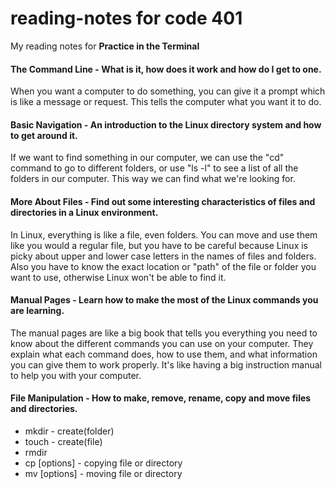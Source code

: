 # reading-notes for code 401

My reading notes for **Practice in the Terminal**

#### The Command Line - What is it, how does it work and how do I get to one.

When you want a computer to do something, you can give it a prompt which is like a message or request. This tells the computer what you want it to do. 

#### Basic Navigation - An introduction to the Linux directory system and how to get around it.

If we want to find something in our computer, we can use the "cd" command to go to different folders, or use "ls -l" to see a list of all the folders in our computer. This way we can find what we're looking for.

#### More About Files - Find out some interesting characteristics of files and directories in a Linux environment.

In Linux, everything is like a file, even folders. You can move and use them like you would a regular file,  but you have to be careful because Linux is picky about upper and lower case letters in the names of files and folders. Also you have to know the exact location or "path" of the file or folder you want to use, otherwise Linux won't be able to find it.

#### Manual Pages - Learn how to make the most of the Linux commands you are learning.

The manual pages are like a big book that tells you everything you need to know about the different commands you can use on your computer. They explain what each command does, how to use them, and what information you can give them to work properly. It's like having a big instruction manual to help you with your computer.

#### File Manipulation - How to make, remove, rename, copy and move files and directories.

* mkdir - create(folder)
* touch - create(file)
* rmdir <directory name>
* cp [options]<source><destination> - copying file or directory
* mv [options]<source><destination> - moving file or directory
